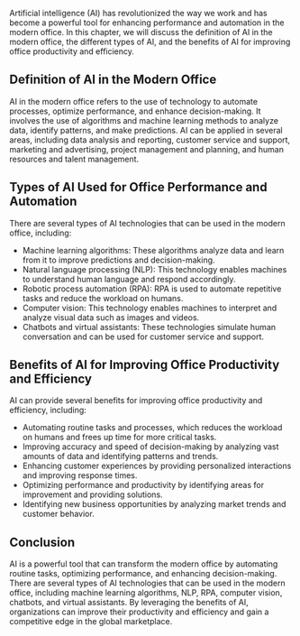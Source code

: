 
Artificial intelligence (AI) has revolutionized the way we work and has become a powerful tool for enhancing performance and automation in the modern office. In this chapter, we will discuss the definition of AI in the modern office, the different types of AI, and the benefits of AI for improving office productivity and efficiency.

Definition of AI in the Modern Office
-------------------------------------

AI in the modern office refers to the use of technology to automate processes, optimize performance, and enhance decision-making. It involves the use of algorithms and machine learning methods to analyze data, identify patterns, and make predictions. AI can be applied in several areas, including data analysis and reporting, customer service and support, marketing and advertising, project management and planning, and human resources and talent management.

Types of AI Used for Office Performance and Automation
------------------------------------------------------

There are several types of AI technologies that can be used in the modern office, including:

* Machine learning algorithms: These algorithms analyze data and learn from it to improve predictions and decision-making.
* Natural language processing (NLP): This technology enables machines to understand human language and respond accordingly.
* Robotic process automation (RPA): RPA is used to automate repetitive tasks and reduce the workload on humans.
* Computer vision: This technology enables machines to interpret and analyze visual data such as images and videos.
* Chatbots and virtual assistants: These technologies simulate human conversation and can be used for customer service and support.

Benefits of AI for Improving Office Productivity and Efficiency
---------------------------------------------------------------

AI can provide several benefits for improving office productivity and efficiency, including:

* Automating routine tasks and processes, which reduces the workload on humans and frees up time for more critical tasks.
* Improving accuracy and speed of decision-making by analyzing vast amounts of data and identifying patterns and trends.
* Enhancing customer experiences by providing personalized interactions and improving response times.
* Optimizing performance and productivity by identifying areas for improvement and providing solutions.
* Identifying new business opportunities by analyzing market trends and customer behavior.

Conclusion
----------

AI is a powerful tool that can transform the modern office by automating routine tasks, optimizing performance, and enhancing decision-making. There are several types of AI technologies that can be used in the modern office, including machine learning algorithms, NLP, RPA, computer vision, chatbots, and virtual assistants. By leveraging the benefits of AI, organizations can improve their productivity and efficiency and gain a competitive edge in the global marketplace.
